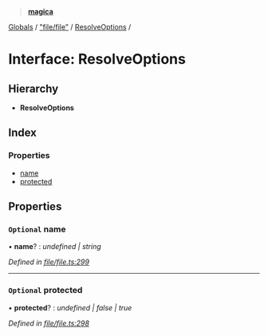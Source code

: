 > **[magica](../README.md)**

[Globals](../README.md) / ["file/file"](../modules/_file_file_.md) / [ResolveOptions](_file_file_.resolveoptions.md) /

# Interface: ResolveOptions

## Hierarchy

* **ResolveOptions**

## Index

### Properties

* [name](_file_file_.resolveoptions.md#optional-name)
* [protected](_file_file_.resolveoptions.md#optional-protected)

## Properties

### `Optional` name

• **name**? : *undefined | string*

*Defined in [file/file.ts:299](https://github.com/cancerberoSgx/magica/blob/0133e5d/src/file/file.ts#L299)*

___

### `Optional` protected

• **protected**? : *undefined | false | true*

*Defined in [file/file.ts:298](https://github.com/cancerberoSgx/magica/blob/0133e5d/src/file/file.ts#L298)*